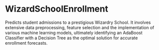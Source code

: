 # WizardSchoolEnrollment
Predicts student admissions to a prestigious Wizardry School. It involves extensive data preprocessing, feature selection and the implementation of various machine learning models, ultimately identifying an AdaBoost Classifier with a Decision Tree as the optimal solution for accurate enrollment forecasts.
